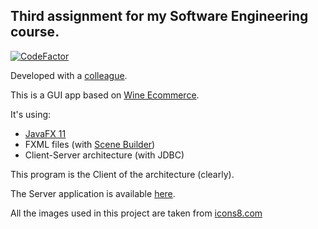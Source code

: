 ## Third assignment for my Software Engineering course.

[![CodeFactor](https://www.codefactor.io/repository/github/sclafus/ecommerce-gui/badge)](https://www.codefactor.io/repository/github/sclafus/ecommerce-gui)

Developed with a [colleague](https://github.com/marticaffa).

This is a GUI app based on [Wine Ecommerce](https://github.com/Sclafus/Wine-Ecommerce).

It's using:

-   [JavaFX 11](https://openjfx.io/)
-   FXML files (with [Scene Builder](https://gluonhq.com/products/scene-builder/))
-   Client-Server architecture (with JDBC)

This program is the Client of the architecture (clearly).

The Server application is available [here](https://github.com/Sclafus/Ecommerce-Server).

All the images used in this project are taken from [icons8.com](https://www.icons8.com)
